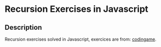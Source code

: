 # Recursion Exercises in Javascript

## Description
Recursion exercises solved in Javascript, exercices are from: [codingame](https://www.codingame.com/playgrounds/5422/js-interview-prep-recursion).